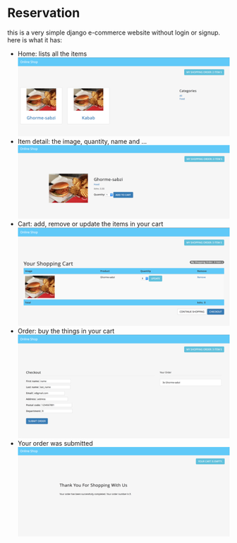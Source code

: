 # Reservation 

this is a very simple django e-commerce website without login or signup. <br>
here is what it has:
<ul>
	<li>Home: lists all the items <br><img src="./results/all_items.png"></li>
	<li>Item detail: the image, quantity, name and ... <br><img src="./results/detail.png"></li>
	<li>Cart: add, remove or update the items in your cart <br><img src="./results/cart.png"></li>
	<li>Order: buy the things in your cart <br><img src="./results/buy.png"></li>
	<li>Your order was submitted <br><img src="./results/success.png"></li>
</ul>